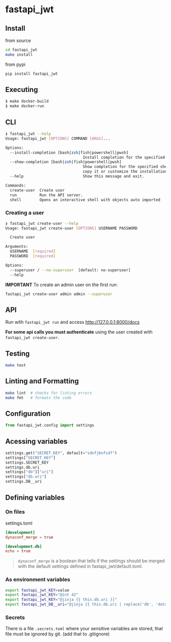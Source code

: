 
# fastapi_jwt


## Install

from source
```bash
cd fastapi_jwt
make install
```

from pypi

```bash
pip install fastapi_jwt
```

## Executing


```bash
$ make docker-build
$ make docker-run
```

## CLI

```bash
❯ fastapi_jwt --help
Usage: fastapi_jwt [OPTIONS] COMMAND [ARGS]...

Options:
  --install-completion [bash|zsh|fish|powershell|pwsh]
                                  Install completion for the specified shell.
  --show-completion [bash|zsh|fish|powershell|pwsh]
                                  Show completion for the specified shell, to
                                  copy it or customize the installation.
  --help                          Show this message and exit.

Commands:
  create-user  Create user
  run          Run the API server.
  shell        Opens an interactive shell with objects auto imported
```

### Creating a user

```bash
❯ fastapi_jwt create-user --help
Usage: fastapi_jwt create-user [OPTIONS] USERNAME PASSWORD

  Create user

Arguments:
  USERNAME  [required]
  PASSWORD  [required]

Options:
  --superuser / --no-superuser  [default: no-superuser]
  --help 
```

**IMPORTANT** To create an admin user on the first run:

```bash
fastapi_jwt create-user admin admin --superuser
```


## API

Run with `fastapi_jwt run` and access http://127.0.0.1:8000/docs


**For some api calls you must authenticate** using the user created with `fastapi_jwt create-user`.

## Testing

``` bash
make test
```

## Linting and Formatting

```bash
make lint  # checks for linting errors
make fmt   # formats the code
```


## Configuration


```py
from fastapi_jwt.config import settings
```

## Acessing variables

```py
settings.get("SECRET_KEY", default="sdnfjbnfsdf")
settings["SECRET_KEY"]
settings.SECRET_KEY
settings.db.uri
settings["db"]["uri"]
settings["db.uri"]
settings.DB__uri
```

## Defining variables

### On files

settings.toml

```toml
[development]
dynaconf_merge = true

[development.db]
echo = true
```

> `dynaconf_merge` is a boolean that tells if the settings should be merged with the default settings defined in fastapi_jwt/default.toml.

### As environment variables
```bash
export fastapi_jwt_KEY=value
export fastapi_jwt_KEY="@int 42"
export fastapi_jwt_KEY="@jinja {{ this.db.uri }}"
export fastapi_jwt_DB__uri="@jinja {{ this.db.uri | replace('db', 'data') }}"
```

### Secrets

There is a file `.secrets.toml` where your sensitive variables are stored,
that file must be ignored by git. (add that to .gitignore)



